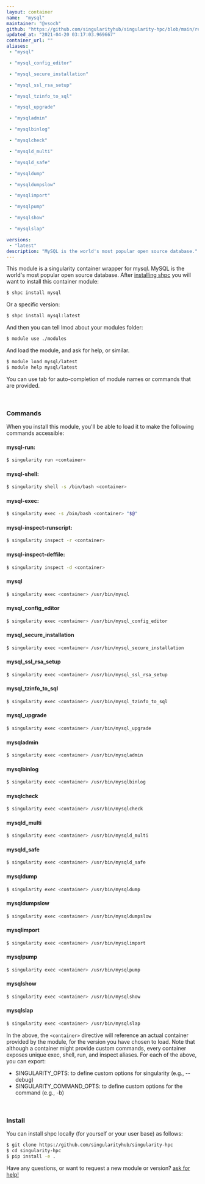 ```yaml
---
layout: container
name:  "mysql"
maintainer: "@vsoch"
github: "https://github.com/singularityhub/singularity-hpc/blob/main/registry/mysql/container.yaml"
updated_at: "2021-04-20 03:17:03.969667"
container_url: ""
aliases:
 - "mysql"

 - "mysql_config_editor"

 - "mysql_secure_installation"

 - "mysql_ssl_rsa_setup"

 - "mysql_tzinfo_to_sql"

 - "mysql_upgrade"

 - "mysqladmin"

 - "mysqlbinlog"

 - "mysqlcheck"

 - "mysqld_multi"

 - "mysqld_safe"

 - "mysqldump"

 - "mysqldumpslow"

 - "mysqlimport"

 - "mysqlpump"

 - "mysqlshow"

 - "mysqlslap"

versions:
 - "latest"
description: "MySQL is the world's most popular open source database."
---
```


This module is a singularity container wrapper for mysql.
MySQL is the world's most popular open source database.
After [installing shpc](#install) you will want to install this container module:

```bash
$ shpc install mysql
```

Or a specific version:

```bash
$ shpc install mysql:latest
```

And then you can tell lmod about your modules folder:

```bash
$ module use ./modules
```

And load the module, and ask for help, or similar.

```bash
$ module load mysql/latest
$ module help mysql/latest
```

You can use tab for auto-completion of module names or commands that are provided.

<br>

### Commands

When you install this module, you'll be able to load it to make the following commands accessible:

#### mysql-run:

```bash
$ singularity run <container>
```

#### mysql-shell:

```bash
$ singularity shell -s /bin/bash <container>
```

#### mysql-exec:

```bash
$ singularity exec -s /bin/bash <container> "$@"
```

#### mysql-inspect-runscript:

```bash
$ singularity inspect -r <container>
```

#### mysql-inspect-deffile:

```bash
$ singularity inspect -d <container>
```


#### mysql
       
```bash
$ singularity exec <container> /usr/bin/mysql
```


#### mysql_config_editor
       
```bash
$ singularity exec <container> /usr/bin/mysql_config_editor
```


#### mysql_secure_installation
       
```bash
$ singularity exec <container> /usr/bin/mysql_secure_installation
```


#### mysql_ssl_rsa_setup
       
```bash
$ singularity exec <container> /usr/bin/mysql_ssl_rsa_setup
```


#### mysql_tzinfo_to_sql
       
```bash
$ singularity exec <container> /usr/bin/mysql_tzinfo_to_sql
```


#### mysql_upgrade
       
```bash
$ singularity exec <container> /usr/bin/mysql_upgrade
```


#### mysqladmin
       
```bash
$ singularity exec <container> /usr/bin/mysqladmin
```


#### mysqlbinlog
       
```bash
$ singularity exec <container> /usr/bin/mysqlbinlog
```


#### mysqlcheck
       
```bash
$ singularity exec <container> /usr/bin/mysqlcheck
```


#### mysqld_multi
       
```bash
$ singularity exec <container> /usr/bin/mysqld_multi
```


#### mysqld_safe
       
```bash
$ singularity exec <container> /usr/bin/mysqld_safe
```


#### mysqldump
       
```bash
$ singularity exec <container> /usr/bin/mysqldump
```


#### mysqldumpslow
       
```bash
$ singularity exec <container> /usr/bin/mysqldumpslow
```


#### mysqlimport
       
```bash
$ singularity exec <container> /usr/bin/mysqlimport
```


#### mysqlpump
       
```bash
$ singularity exec <container> /usr/bin/mysqlpump
```


#### mysqlshow
       
```bash
$ singularity exec <container> /usr/bin/mysqlshow
```


#### mysqlslap
       
```bash
$ singularity exec <container> /usr/bin/mysqlslap
```



In the above, the `<container>` directive will reference an actual container provided
by the module, for the version you have chosen to load. Note that although a container
might provide custom commands, every container exposes unique exec, shell, run, and
inspect aliases. For each of the above, you can export:

 - SINGULARITY_OPTS: to define custom options for singularity (e.g., --debug)
 - SINGULARITY_COMMAND_OPTS: to define custom options for the command (e.g., -b)

<br>
  
### Install

You can install shpc locally (for yourself or your user base) as follows:

```bash
$ git clone https://github.com/singularityhub/singularity-hpc
$ cd singularity-hpc
$ pip install -e .
```

Have any questions, or want to request a new module or version? [ask for help!](https://github.com/singularityhub/singularity-hpc/issues)